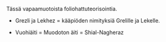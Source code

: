 Tässä vapaamuotoista foliohattuteorisointia.

-  Grezli ja Lekhez = kääpiöden nimityksiä Grelille ja Lekelle.

- Vuohiäiti = Muodoton äiti = Shial-Nagheraz




